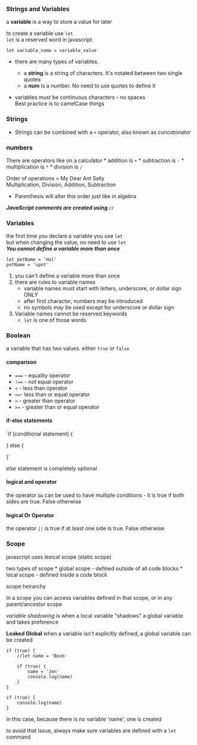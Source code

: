 ### Strings and Variables

a **variable** is a way to store a value for later

to create a variable use `let`  
`let` is a reserved word in javascript

`let variable_name = variable_value`

* there are many types of variables.
    * a **string** is a string of characters.  It's notated between two single quotes
    * a **num** is a number.  No need to use quotes to define it

* variables must be continuous characters - no spaces  
Best practice is to camelCase things  

### Strings
* Strings can be combined with a `+` operator, also known as _concatonator_

### numbers

There are operators like on a calculator
    * addition is `+`
    * subtraction is `-`
    * multiplication is `*`
    * division is `/`

Order of operations = My Dear Ant Sally  
Multiplication, Division, Addition, Subtraction

* Parenthesis will alter this order just like in algebra

***JavaScript comments are created using `//`***

### Variables

the first time you declare a variable you use `let`  
but when changing the value, no need to use `let`  
***You cannot define a variable more than once***

`let petName = 'Hal'`  
`petName = 'spot'`


1. you can't define a variable more than once
2. there are rules to variable names
    * variable names must start with letters, underscore, or dollar sign ONLY
    * after first character, numbers may be introduced
    * no symbols may be used except for underscore or dollar sign
3. Variable names cannot be reserved keywords
    * `let` is one of those words

### Boolean

a variable that has two values.  either `true` or `false`

#### comparison
* `===` - equality operator
* `!==` - not equal operator
* `<` - less than operator
* `<=`- less than or equal operator
* `>` - greater than operator
* `>=` - greater than or equal operator

#### if-else statements

`if (conditional statement) {

} else {
    
}`

_else_ statement is completely optional

#### logical and operator

the operator `&&` can be used to have multiple conditions  - it is true if both sides are true. False otherwise

#### logical Or Operator
the operator `||` is true if at least one side is true.  False otherwise

### Scope

javascript uses lexical scope (static scope)

two types of scope
    * global scope - defined outside of all code blocks
    * local scope - defined inside a code block

scope heirarchy

In a scope you can access variables defined in that scope, or in any parent/ancestor scope

_variable shadowing_ is when a local variable "shadows" a global variable and takes preference

**Leaked Global** when a variable isn't explicitly defined, a global variable can be created
```
if (true) {
    //let name = 'Bozo'

    if (true) {
        name = 'Jen'
        console.log(name)
    }
}

if (true) {
    console.log(name)
}
```
in this case, because there is no variable 'name', one is created

to avoid that issue, always make sure variables are defined with a `let` command